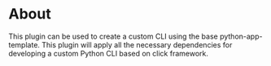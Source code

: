 # About

This plugin can be used to create a custom CLI using the base python-app-template.
This plugin will apply all the necessary dependencies for developing a custom Python CLI based on click framework.
